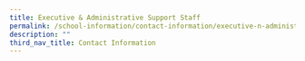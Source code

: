 ```yaml
---
title: Executive & Administrative Support Staff
permalink: /school-information/contact-information/executive-n-administrative-support-staff
description: ""
third_nav_title: Contact Information
---
```

